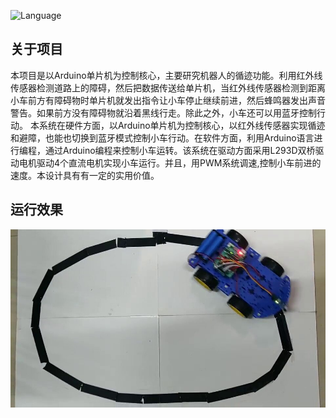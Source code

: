  ![Language](https://img.shields.io/badge/language-arduino-blue)



## 关于项目


本项目是以Arduino单片机为控制核心，主要研究机器人的循迹功能。利用红外线传感器检测道路上的障碍，然后把数据传送给单片机，当红外线传感器检测到距离小车前方有障碍物时单片机就发出指令让小车停止继续前进，然后蜂鸣器发出声音警告。如果前方没有障碍物就沿着黑线行走。除此之外，小车还可以用蓝牙控制行动。
本系统在硬件方面，以Arduino单片机为控制核心，以红外线传感器实现循迹和避障，也能也切换到蓝牙模式控制小车行动。在软件方面，利用Arduino语言进行编程，通过Arduino编程来控制小车运转。该系统在驱动方面采用L293D双桥驱动电机驱动4个直流电机实现小车运行。并且，用PWM系统调速,控制小车前进的速度。本设计具有有一定的实用价值。


## 运行效果

![robot](./pic/run_robot.jpg) 







